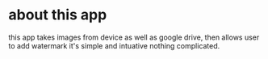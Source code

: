 # about this app
this app takes images from device as well as google drive, then allows user to add watermark it's simple and intuative nothing complicated.


